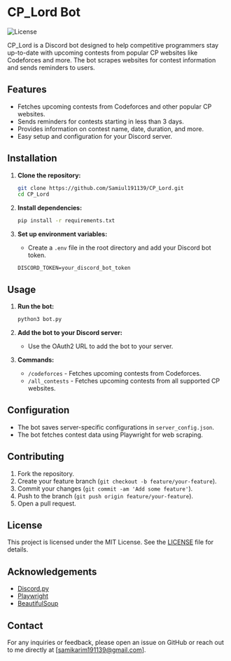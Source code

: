# CP_Lord Bot

![License](https://img.shields.io/badge/license-MIT-blue.svg)

CP_Lord is a Discord bot designed to help competitive programmers stay up-to-date with upcoming contests from popular CP websites like Codeforces and more. The bot scrapes websites for contest information and sends reminders to users.

## Features

- Fetches upcoming contests from Codeforces and other popular CP websites.
- Sends reminders for contests starting in less than 3 days.
- Provides information on contest name, date, duration, and more.
- Easy setup and configuration for your Discord server.

## Installation

1. **Clone the repository:**
    ```sh
    git clone https://github.com/Samiul191139/CP_Lord.git
    cd CP_Lord
    ```

2. **Install dependencies:**
    ```sh
    pip install -r requirements.txt
    ```

3. **Set up environment variables:**
    - Create a `.env` file in the root directory and add your Discord bot token.
    ```env
    DISCORD_TOKEN=your_discord_bot_token
    ```

## Usage

1. **Run the bot:**
    ```sh
    python3 bot.py
    ```

2. **Add the bot to your Discord server:**
    - Use the OAuth2 URL to add the bot to your server.

3. **Commands:**
    - `/codeforces` - Fetches upcoming contests from Codeforces.
    - `/all_contests` - Fetches upcoming contests from all supported CP websites.

## Configuration

- The bot saves server-specific configurations in `server_config.json`.
- The bot fetches contest data using Playwright for web scraping.

## Contributing

1. Fork the repository.
2. Create your feature branch (`git checkout -b feature/your-feature`).
3. Commit your changes (`git commit -am 'Add some feature'`).
4. Push to the branch (`git push origin feature/your-feature`).
5. Open a pull request.

## License

This project is licensed under the MIT License. See the [LICENSE](LICENSE) file for details.

## Acknowledgements

- [Discord.py](https://discordpy.readthedocs.io/en/stable/)
- [Playwright](https://playwright.dev/python/docs/intro)
- [BeautifulSoup](https://www.crummy.com/software/BeautifulSoup/bs4/doc/)

## Contact

For any inquiries or feedback, please open an issue on GitHub or reach out to me directly at [samikarim191139@gmail.com].

